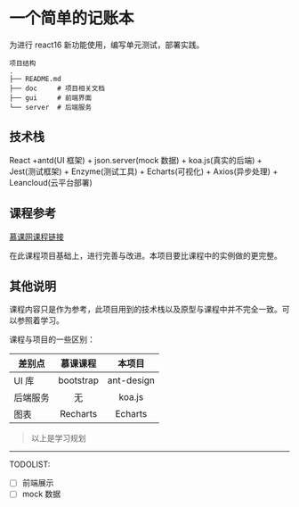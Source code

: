 # 一个简单的记账本

为进行 react16 新功能使用，编写单元测试，部署实践。

```
项目结构
.
├── README.md
├── doc     # 项目相关文档
├── gui     # 前端界面
└── server  # 后端服务
```

## 技术栈

React +antd(UI 框架) + json.server(mock 数据) + koa.js(真实的后端) + Jest(测试框架) + Enzyme(测试工具) + Echarts(可视化) + Axios(异步处理) + Leancloud(云平台部署)

## 课程参考

[慕课网课程链接](https://coding.imooc.com/class/302.html#Anchor)

在此课程项目基础上，进行完善与改进。本项目要比课程中的实例做的更完整。

## 其他说明

课程内容只是作为参考，此项目用到的技术栈以及原型与课程中并不完全一致。可以参照着学习。

课程与项目的一些区别：

| 差别点   | 慕课课程  |   本项目   |
| -------- | :-------: | :--------: |
| UI 库    | bootstrap | ant-design |
| 后端服务 |    无     |   koa.js   |
| 图表     | Recharts  |  Echarts   |

> 以上是学习规划

---

TODOLIST:

- [ ] 前端展示
- [ ] mock 数据
